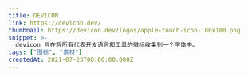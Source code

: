```yaml
---
title: DEVICON
link: https://devicon.dev/
thumbnail: https://devicon.dev/logos/apple-touch-icon-180x180.png
snippet: >-
  devicon 旨在将所有代表开发语言和工具的徽标收集到一个字体中。
tags: ["图标", "素材"]
createdAt: 2021-07-23T00:00:00.000Z
---
```


